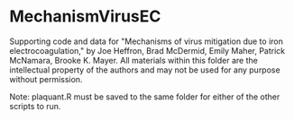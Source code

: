 # MechanismVirusEC
Supporting code and data for "Mechanisms of virus mitigation due to iron electrocoagulation," by Joe Heffron, Brad McDermid, Emily Maher, Patrick McNamara, Brooke K. Mayer. 
All materials within this folder are the intellectual property of the authors and may not be used for any purpose without permission.

Note: plaquant.R must be saved to the same folder for either of the other scripts to run. 
